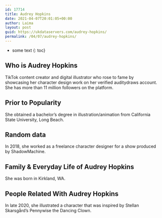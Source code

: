 ```yaml
---
id: 17714
title: Audrey Hopkins
date: 2021-04-07T20:01:05+00:00
author: Laima
layout: post
guid: https://ukdataservers.com/audrey-hopkins/
permalink: /04/07/audrey-hopkins/
---
```


* some text
{: toc}


## Who is Audrey Hopkins
                  
                  
                  
TikTok content creator and digital illustrator who rose to fame by showcasing her character design work on her verified auditydraws account. She has more than 11 million followers on the platform.
                  
              
            
              
            
                
                
                
## Prior to Popularity
                  
                  
                  
She obtained a bachelor&#8217;s degree in illustration/animation from California State University, Long Beach.
                  
              
            
              
            
                
                
                
## Random data
                  
                  
                  
In 2018, she worked as a freelance character designer for a show produced by ShadowMachine.
                  
              
            
              
            
                
                
                
## Family & Everyday Life of Audrey Hopkins
                  
                  
                  
She was born in Kirkland, WA.
                  
              
            
              
            
                
                
                
## People Related With Audrey Hopkins
                  
                  
                  
In late 2020, she illustrated a character that was inspired by Stellan Skarsgård&#8217;s Pennywise the Dancing Clown. 
                  
              
            
              
            
                
              
            
              
              
            
            
              
            
          
          
          